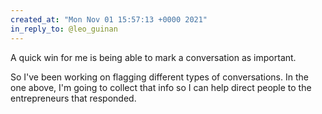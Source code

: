 ```yaml
---
created_at: "Mon Nov 01 15:57:13 +0000 2021"
in_reply_to: @leo_guinan
---
```


A quick win for me is being able to mark a conversation as important. 

So I've been working on flagging different types of conversations. In the one above, I'm going to collect that info so I can help direct people to the entrepreneurs that responded.